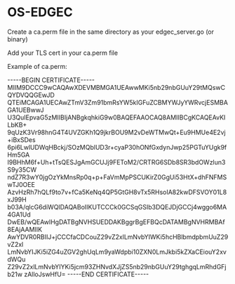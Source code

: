 # OS-EDGEC

Create a ca.perm file in the same directory as your edgec_server.go (or binary)

Add your TLS cert in your ca.perm file

Example of ca.perm:

-----BEGIN CERTIFICATE-----
MIIM9DCCC9wCAQAwXDEVMBMGA1UEAwwMKi5nb29nbGUuY29tMQswCQYDVQQGEwJD
QTEiMCAGA1UECAwZTmV3Zm91bmRsYW5kIGFuZCBMYWJyYWRvcjESMBAGA1UEBwwJ
U3QuIEpvaG5zMIIBIjANBgkqhkiG9w0BAQEFAAOCAQ8AMIIBCgKCAQEAvKILbKB+
9qUzK3Vr98hnG4T4UVZGKh1Q9jkrBOU9M2vDeWTMwQt+Eu9HMUe4E2vj+iBxSDes
6pi6LwlUDWqHBckj/SOzMQblUD3r+cyaP30hONfGxdynJwp25PGTuYUgk9fHm5GA
I9BHhM6f+Uh+tTsQESJgAmGCUJj9FEToM2/CRTRG6SDb8SR3bdOWzlun3S9y35CW
ndZ7R3wY0jgOzYkMnsRp0q+p+FaVmMpPSCUKirZ0GgUi53HtX+dhFNFMSwTJ0OEE
AzvHzRh7hQLf9to7v+fCa5KeNq4QP5GtGH8vTx5RHsoIA82kwDFSVOY01L8xJ99H
b03A/qlcG6diWQIDAQABoIIKUTCCCk0GCSqGSIb3DQEJDjGCCj4wggo6MA4GA1Ud
DwEB/wQEAwIHgDATBgNVHSUEDDAKBggrBgEFBQcDATAMBgNVHRMBAf8EAjAAMIIK
AwYDVR0RBIIJ+jCCCfaCDCouZ29vZ2xlLmNvbYIWKi5hcHBlbmdpbmUuZ29vZ2xl
LmNvbYIJKi5iZG4uZGV2ghUqLm9yaWdpbi10ZXN0LmJkbi5kZXaCEiouY2xvdWQu
Z29vZ2xlLmNvbYIYKi5jcm93ZHNvdXJjZS5nb29nbGUuY29tghgqLmRhdGFjb21w
zAlloJswHfU=
-----END CERTIFICATE-----